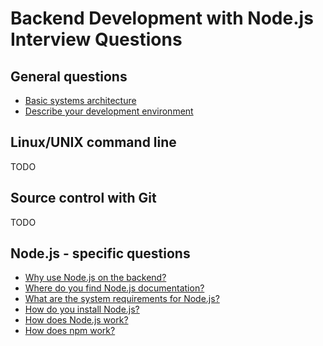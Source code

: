 # Backend Development with Node.js Interview Questions

## General questions

* [Basic systems architecture](./systems/README.md)
* [Describe your development environment](./devEnvironment.md)

## Linux/UNIX command line

TODO

## Source control with Git

TODO

## Node.js - specific questions

* [Why use Node.js on the backend?](./WhyNode.md)
* [Where do you find Node.js documentation?](./Documentation.md)
* [What are the system requirements for Node.js?](./SystemRequirements.md)
* [How do you install Node.js?](./Install.md)
* [How does Node.js work?](./HowItWorks.md)
* [How does npm work?](./npm.md)
